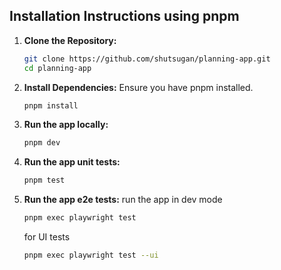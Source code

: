 ## Installation Instructions using pnpm

1. **Clone the Repository:**

   ```bash
   git clone https://github.com/shutsugan/planning-app.git
   cd planning-app

   ```

2. **Install Dependencies:**
   Ensure you have pnpm installed.

   ```bash
   pnpm install

   ```

3. **Run the app locally:**

   ```bash
   pnpm dev
   ```

4. **Run the app unit tests:**

   ```bash
   pnpm test
   ```

5. **Run the app e2e tests:**
   run the app in dev mode

   ```bash
   pnpm exec playwright test
   ```

   for UI tests

   ```bash
   pnpm exec playwright test --ui
   ```
